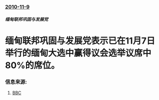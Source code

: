 ### [2010-11-9](/news/2010/11/9/index.md)

##### 缅甸联邦巩固与发展党
#  缅甸联邦巩固与发展党表示已在11月7日举行的缅甸大选中赢得议会选举议席中80%的席位。




### 信息来源:

1. [BBC](http://www.bbc.co.uk/zhongwen/simp/world/2010/11/101109_burma_election.shtml)
